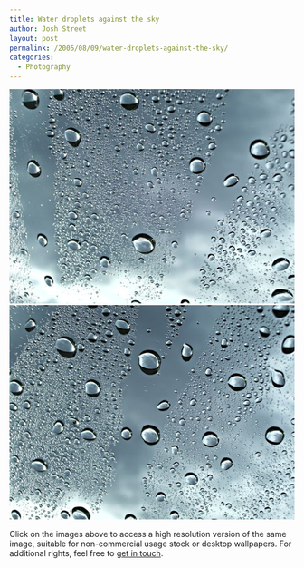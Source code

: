 ```yaml
---
title: Water droplets against the sky
author: Josh Street
layout: post
permalink: /2005/08/09/water-droplets-against-the-sky/
categories:
  - Photography
---
```

<p><a href="/blog/wp-content/2005/08/imgp0273.jpg" title="Full resolution version"><img src="/blog/wp-content/2005/08/imgp0273sml.jpg" alt="Water droplets from behind a car windscreen looking towards the sky" /></a><br />
<a href="/blog/wp-content/2005/08/imgp0272.jpg" title="Full resolution version"><img src="/blog/wp-content/2005/08/imgp0272sml.jpg" alt="More water droplets" /></a></p>
<p>Click on the images above to access a high resolution version of the same image, suitable for non-commercial usage stock or desktop wallpapers.  For additional rights, feel free to <a href="/contact/">get in touch</a>.</p>
